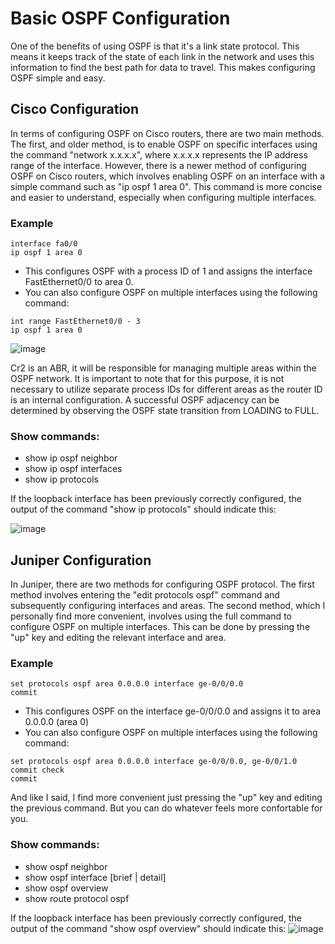 # Basic OSPF Configuration

One of the benefits of using OSPF is that it's a link state protocol. This means it keeps track of the state of each link in the network and uses this information to find the best path for data to travel. This makes configuring OSPF simple and easy.

## Cisco Configuration

In terms of configuring OSPF on Cisco routers, there are two main methods. The first, and older method, is to enable OSPF on specific interfaces using the command "network x.x.x.x", where x.x.x.x represents the IP address range of the interface. However, there is a newer method of configuring OSPF on Cisco routers, which involves enabling OSPF on an interface with a simple command such as "ip ospf 1 area 0". This command is more concise and easier to understand, especially when configuring multiple interfaces.

### Example
```commandline
interface fa0/0
ip ospf 1 area 0
```
- This configures OSPF with a process ID of 1 and assigns the interface FastEthernet0/0 to area 0.
- You can also configure OSPF on multiple interfaces using the following command:

```commandline
int range FastEthernet0/0 - 3
ip ospf 1 area 0
```
![image](https://user-images.githubusercontent.com/118945715/213869413-3585e0cd-0cbd-4ae8-a6dd-e9c84deea886.png)

Cr2 is an ABR, it will be responsible for managing multiple areas within the OSPF network. It is important to note that for this purpose, it is not necessary to utilize separate process IDs for different areas as the router ID is an internal configuration. A successful OSPF adjacency can be determined by observing the OSPF state transition from LOADING to FULL.

### Show commands:
- show ip ospf neighbor
- show ip ospf interfaces
- show ip protocols

If the loopback interface has been previously correctly configured, the output of the command "show ip protocols" should indicate this:

![image](https://user-images.githubusercontent.com/118945715/213870135-087ae199-184c-46aa-8a06-658a5652dca9.png)


## Juniper Configuration

In Juniper, there are two methods for configuring OSPF protocol. The first method involves entering the "edit protocols ospf" command and subsequently configuring interfaces and areas. The second method, which I personally find more convenient, involves using the full command to configure OSPF on multiple interfaces. This can be done by pressing the "up" key and editing the relevant interface and area. 

### Example
```commandline
set protocols ospf area 0.0.0.0 interface ge-0/0/0.0
commit
```
- This configures OSPF on the interface ge-0/0/0.0 and assigns it to area 0.0.0.0 (area 0)
- You can also configure OSPF on multiple interfaces using the following command:
```commandline
set protocols ospf area 0.0.0.0 interface ge-0/0/0.0, ge-0/0/1.0
commit check
commit
```
And like I said, I find more convenient just pressing the "up" key and editing the previous command. But you can do whatever feels more confortable for you.

### Show commands:
- show ospf neighbor
- show ospf interface [brief | detail]
- show ospf overview
- show route protocol ospf

If the loopback interface has been previously correctly configured, the output of the command "show ospf overview" should indicate this:
![image](https://user-images.githubusercontent.com/118945715/213872067-cc5df1fb-79fc-4e6d-9793-076fbd68b3cf.png)
